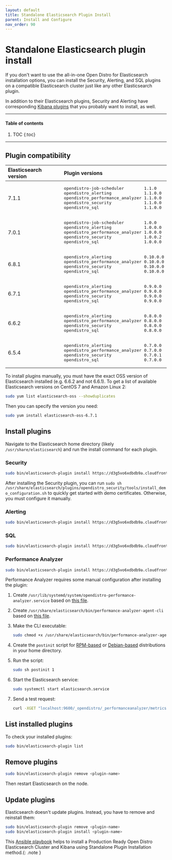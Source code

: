 ```yaml
---
layout: default
title: Standalone Elasticsearch Plugin Install
parent: Install and Configure
nav_order: 90
---
```


# Standalone Elasticsearch plugin install

If you don't want to use the all-in-one Open Distro for Elasticsearch installation options, you can install the Security, Alerting, and SQL plugins on a compatible Elasticsearch cluster just like any other Elasticsearch plugin.

In addition to their Elasticsearch plugins, Security and Alerting have corresponding [Kibana plugins](../../kibana/plugins) that you probably want to install, as well.


---

#### Table of contents
1. TOC
{:toc}


---

## Plugin compatibility

<table>
  <thead style="text-align: left">
    <tr>
      <th>Elasticsearch version</th>
      <th>Plugin versions</th>
    </tr>
  </thead>
  <tbody>
    <tr>
      <td>7.1.1</td>
      <td>
        <pre>opendistro-job-scheduler        1.1.0
opendistro_alerting             1.1.0.0
opendistro_performance_analyzer 1.1.0.0
opendistro_security             1.1.0.0
opendistro_sql                  1.1.0.0</pre>
      </td>
    </tr>
    <tr>
      <td>7.0.1</td>
      <td>
        <pre>opendistro-job-scheduler        1.0.0
opendistro_alerting             1.0.0.0
opendistro_performance_analyzer 1.0.0.0
opendistro_security             1.0.0.2
opendistro_sql                  1.0.0.0</pre>
      </td>
    </tr>
    <tr>
      <td>6.8.1</td>
      <td>
        <pre>opendistro_alerting             0.10.0.0
opendistro_performance_analyzer 0.10.0.0
opendistro_security             0.10.0.0
opendistro_sql                  0.10.0.0</pre>
      </td>
    </tr>
    <tr>
      <td>6.7.1</td>
      <td>
        <pre>opendistro_alerting             0.9.0.0
opendistro_performance_analyzer 0.9.0.0
opendistro_security             0.9.0.0
opendistro_sql                  0.9.0.0</pre>
      </td>
    </tr>
    <tr>
      <td>6.6.2</td>
      <td>
        <pre>opendistro_alerting             0.8.0.0
opendistro_performance_analyzer 0.8.0.0
opendistro_security             0.8.0.0
opendistro_sql                  0.8.0.0</pre>
      </td>
    </tr>
    <tr>
      <td>6.5.4</td>
      <td>
        <pre>opendistro_alerting             0.7.0.0
opendistro_performance_analyzer 0.7.0.0
opendistro_security             0.7.0.1
opendistro_sql                  0.7.0.0</pre>
      </td>
    </tr>
  </tbody>
</table>

To install plugins manually, you must have the exact OSS version of Elasticsearch installed (e.g. 6.6.2 and not 6.6.1). To get a list of available Elasticsearch versions on CentOS 7 and Amazon Linux 2:

```bash
sudo yum list elasticsearch-oss --showduplicates
```

Then you can specify the version you need:

```bash
sudo yum install elasticsearch-oss-6.7.1
```


## Install plugins

Navigate to the Elasticsearch home directory (likely `/usr/share/elasticsearch`) and run the install command for each plugin.


### Security

```bash
sudo bin/elasticsearch-plugin install https://d3g5vo6xdbdb9a.cloudfront.net/downloads/elasticsearch-plugins/opendistro-security/opendistro_security-1.1.0.0.zip
```

After installing the Security plugin, you can run `sudo sh /usr/share/elasticsearch/plugins/opendistro_security/tools/install_demo_configuration.sh` to quickly get started with demo certificates. Otherwise, you must configure it manually.


### Alerting

```bash
sudo bin/elasticsearch-plugin install https://d3g5vo6xdbdb9a.cloudfront.net/downloads/elasticsearch-plugins/opendistro-alerting/opendistro_alerting-1.1.0.0.zip
```


### SQL

```bash
sudo bin/elasticsearch-plugin install https://d3g5vo6xdbdb9a.cloudfront.net/downloads/elasticsearch-plugins/opendistro-sql/opendistro_sql-1.1.0.0.zip
```


### Performance Analyzer

```bash
sudo bin/elasticsearch-plugin install https://d3g5vo6xdbdb9a.cloudfront.net/downloads/elasticsearch-plugins/performance-analyzer/opendistro_performance_analyzer-1.1.0.0.zip
```

Performance Analyzer requires some manual configuration after installing the plugin:

1. Create `/usr/lib/systemd/system/opendistro-performance-analyzer.service` based on [this file](https://github.com/opendistro-for-elasticsearch/performance-analyzer/blob/master/packaging/opendistro-performance-analyzer.service).
1. Create `/usr/share/elasticsearch/bin/performance-analyzer-agent-cli` based on [this file](https://github.com/opendistro-for-elasticsearch/performance-analyzer/blob/master/packaging/performance-analyzer-agent-cli).
1. Make the CLI executable:

   ```bash
   sudo chmod +x /usr/share/elasticsearch/bin/performance-analyzer-agent-cli
   ```

1. Create the `postinit` script for [RPM-based](https://github.com/opendistro-for-elasticsearch/performance-analyzer/tree/master/packaging/rpm) or [Debian-based](https://github.com/opendistro-for-elasticsearch/performance-analyzer/tree/master/packaging/deb) distributions in your home directory.
1. Run the script:

   ```bash
   sudo sh postinit 1
   ```

1. Start the Elasticsearch service:

   ```bash
   sudo systemctl start elasticsearch.service
   ```

1. Send a test request:

   ```bash
   curl -XGET "localhost:9600/_opendistro/_performanceanalyzer/metrics?metrics=Latency,CPU_Utilization&agg=avg,max&dim=ShardID&nodes=all"
   ```


## List installed plugins

To check your installed plugins:

```bash
sudo bin/elasticsearch-plugin list
```


## Remove plugins

```bash
sudo bin/elasticsearch-plugin remove <plugin-name>
```

Then restart Elasticsearch on the node.


## Update plugins

Elasticsearch doesn't update plugins. Instead, you have to remove and reinstall them:

```bash
sudo bin/elasticsearch-plugin remove <plugin-name>
sudo bin/elasticsearch-plugin install <plugin-name>
```


This [Ansible playbook](https://github.com/saravanan30erd/opendistro_standalone_installation) helps to install a Production Ready Open Distro Elasticsearch Cluster and Kibana using Standalone Plugin Installation method.{: .note }
